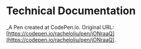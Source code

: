 # Technical Documentation
 _A Pen created at CodePen.io. Original URL: [https://codepen.io/racheloliu/pen/jONraaQ](https://codepen.io/racheloliu/pen/jONraaQ).

 